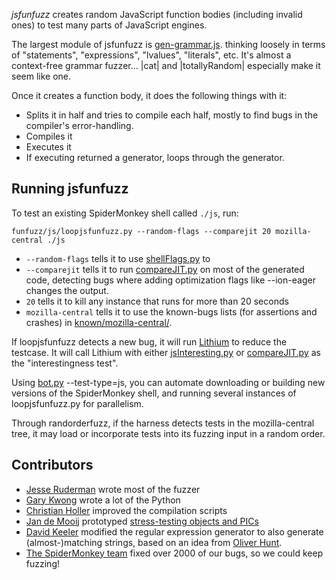 *jsfunfuzz* creates random JavaScript function bodies (including invalid ones) to test many parts of JavaScript engines.

The largest module of jsfunfuzz is [gen-grammar.js](gen-grammar.js).  thinking loosely in terms of "statements", "expressions", "lvalues", "literals", etc. It's almost a context-free grammar fuzzer... |cat| and |totallyRandom| especially make it seem like one.

Once it creates a function body, it does the following things with it:
* Splits it in half and tries to compile each half, mostly to find bugs in the compiler's error-handling.
* Compiles it
* Executes it
* If executing returned a generator, loops through the generator.


## Running jsfunfuzz

To test an existing SpiderMonkey shell called `./js`, run:

`funfuzz/js/loopjsfunfuzz.py --random-flags --comparejit 20 mozilla-central ./js`

* `--random-flags` tells it to use [shellFlags.py](../shellFlags.py) to
* `--comparejit` tells it to run [compareJIT.py](../compareJIT.py) on most of the generated code, detecting bugs where adding optimization flags like --ion-eager changes the output.
* `20` tells it to kill any instance that runs for more than 20 seconds
* `mozilla-central` tells it to use the known-bugs lists (for assertions and crashes) in [known/mozilla-central/](../../known/mozilla-central/).

If loopjsfunfuzz detects a new bug, it will run [Lithium](https://github.com/MozillaSecurity/lithium/) to reduce the testcase. It will call Lithium with either [jsInteresting.py](../jsInteresting.py) or [compareJIT.py](../compareJIT.py) as the "interestingness test".

Using [bot.py](../../bot.py) --test-type=js, you can automate downloading or building new versions of the SpiderMonkey shell, and running several instances of loopjsfunfuzz.py for parallelism.

Through randorderfuzz, if the harness detects tests in the mozilla-central tree, it may load or incorporate tests into its fuzzing input in a random order.


## Contributors

* [Jesse Ruderman](https://twitter.com/jruderman) wrote most of the fuzzer
* [Gary Kwong](https://twitter.com/nth10sd) wrote a lot of the Python
* [Christian Holler](https://twitter.com/mozdeco) improved the compilation scripts
* [Jan de Mooij](https://twitter.com/jandemooij) prototyped [stress-testing objects and PICs](https://bugzilla.mozilla.org/show_bug.cgi?id=6309960)
* [David Keeler](https://twitter.com/mozkeeler) modified the regular expression generator to also generate (almost-)matching strings, based on an idea from [Oliver Hunt](https://twitter.com/ohunt).
* [The SpiderMonkey team](https://twitter.com/SpiderMonkeyJS) fixed over 2000 of our bugs, so we could keep fuzzing!
